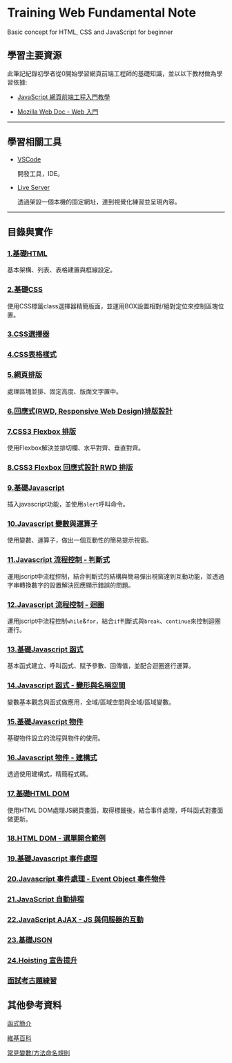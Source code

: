 # Training Web Fundamental Note

Basic concept for HTML, CSS and JavaScript for beginner

## 學習主要資源

此筆記紀錄初學者從0開始學習網頁前端工程師的基礎知識，並以以下教材做為學習依據:

- [JavaScript 網頁前端工程入門教學](https://www.youtube.com/watch?v=SRbewm2AUew&list=PL-g0fdC5RMbpqZ0bmvJTgVTS4tS3txRVp)

- [Mozilla Web Doc - Web 入門](https://developer.mozilla.org/zh-TW/docs/Learn/Getting_started_with_the_web)

---

## 學習相關工具

- [VSCode](https://visualstudio.microsoft.com/zh-hant/)
  
  開發工具，IDE。

- [Live Server](https://marketplace.visualstudio.com/items?itemName=ritwickdey.LiveServer)

  透過架設一個本機的固定網址，達到視覺化練習並呈現內容。

---

## 目錄與實作

### [1.基礎HTML](/practices/01_html_basic/)

基本架構、列表、表格建置與框線設定。

### [2.基礎CSS](/practices/02_css_basic/README.md)

使用CSS標籤class選擇器精簡版面，並運用BOX設置相對/絕對定位來控制區塊位置。

### [3.CSS選擇器]()

### [4.CSS表格樣式]()

### [5.網頁排版](/practices/05_html_layout/)

處理區塊並排、固定高度、版面文字置中。

### [6.回應式(RWD, Responsive Web Design)排版設計]()

### [7.CSS3 Flexbox 排版](/practices/07_css_flexbox_layout/)

使用Flexbox解決並排切欄、水平對齊、垂直對齊。

### [8.CSS3 Flexbox 回應式設計 RWD 排版]()

### [9.基礎Javascript](/practices/09_js_basic/)

插入javascript功能，並使用`alert`呼叫命令。

### [10.Javascript 變數與運算子](/practices/10_js_variable_and_operators/)

使用變數、運算子，做出一個互動性的簡易提示視窗。

### [11.Javascript 流程控制 - 判斷式](/practices/11_js_control_flow_conditional_statements/)

運用jscript中流程控制，結合判斷式的結構與簡易彈出視窗達到互動功能，並透過字串轉換數字的設置解決回應顯示錯誤的問題。

### [12.Javascript 流程控制 - 迴圈](/practices/12_js_control_flow_loop/)

運用jscript中流程控制`while`&`for`，結合`if`判斷式與`break`、`continue`來控制迴圈運行。

### [13.基礎Javascript 函式](/practices/13_js_basic_function/)

基本函式建立、呼叫函式、賦予參數、回傳值，並配合迴圈進行運算。

### [14.Javascript 函式 - 變形與名稱空間](/practices/14_js_function/)

變數基本觀念與函式做應用，全域/區域空間與全域/區域變數。

### [15.基礎Javascript 物件](/practices/15_js_basic_object/)

基礎物件設立的流程與物件的使用。

### [16.Javascript 物件 - 建構式](/practices/16_js_ctor/)

透過使用建構式，精簡程式碼。

### [17.基礎HTML DOM](/practices/17_html_Dom/)

使用HTML DOM處理JS網頁畫面，取得標籤後，結合事件處理，呼叫函式對畫面做更新。

### [18.HTML DOM - 選單開合範例]()

### [19.基礎Javascript 事件處理]()

### [20.Javascript 事件處理 - Event Object 事件物件]()

### [21.JavaScript 自動排程 ]()

### [22.JavaScript AJAX - JS 與伺服器的互動]()

### [23.基礎JSON]()

### [24.Hoisting 宣告提升]()

### [面試考古題練習](/test/js_Test_practices/homework/)

## 其他參考資料

[函式簡介](https://openhome.cc/Gossip/CppGossip/FunctionABC.html)

[維基百科](https://zh.wikipedia.org/wiki/%E5%AF%B9%E8%B1%A1_(%E8%AE%A1%E7%AE%97%E6%9C%BA%E7%A7%91%E5%AD%A6))

[常見變數/方法命名規則](https://dustinhsiao21.com/2019/03/14/naming-convention/)
